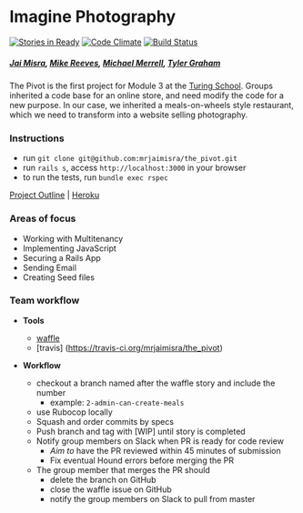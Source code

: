 # Imagine Photography

[![Stories in Ready](https://badge.waffle.io/mrjaimisra/the_pivot.svg?label=ready&title=Ready)](http://waffle.io/mrjaimisra/the_pivot) [![Code Climate](https://codeclimate.com/github/applegrain/dinners_ready/badges/gpa.svg)](https://codeclimate.com/github/applegrain/dinners_ready) [![Build Status](https://travis-ci.org/applegrain/dinners_ready.svg)](https://travis-ci.org/mrjaimisra/the_pivot)

##### [Jai Misra](https://github.com/mrjaimisra), [Mike Reeves](https://github.com/michael-reeves), [Michael Merrell](https://github.com/michaelkm), [Tyler Graham](https://github.com/tgraham777)

The Pivot is the first project for Module 3 at the [Turing School](http://turing.io).
Groups inherited a code base for an online store, and need modify the code for a new purpose.
In our case, we inherited a meals-on-wheels style restaurant, which we need to transform into a website selling photography.

### Instructions
- run `git clone git@github.com:mrjaimisra/the_pivot.git`
- run `rails s`, access `http://localhost:3000` in your browser
- to run the tests, run `bundle exec rspec`  

[Project Outline](https://github.com/turingschool/lesson_plans/blob/master/ruby_03-professional_rails_applications/the_pivot.markdown#pivots) | [Heroku](https://imagine-take2.herokuapp.com/)

### Areas of focus
- Working with Multitenancy
- Implementing JavaScript
- Securing a Rails App
- Sending Email
- Creating Seed files

### Team workflow
- **Tools**
  - [waffle](https://waffle.io/mrjaimisra/the_pivot)
  - [travis]  (https://travis-ci.org/mrjaimisra/the_pivot)

- **Workflow**
  - checkout a branch named after the waffle story and include the number
    - example: `2-admin-can-create-meals`
  - use Rubocop locally
  - Squash and order commits by specs
  - Push branch and tag with [WIP] until story is completed
  - Notify group members on Slack when PR is ready for code review
    - *Aim to* have the PR reviewed within 45 minutes of submission
    - Fix eventual Hound errors before merging the PR
  - The group member that merges the PR should
    - delete the branch on GitHub
    - close the waffle issue on GitHub
    - notify the group members on Slack to pull from master
